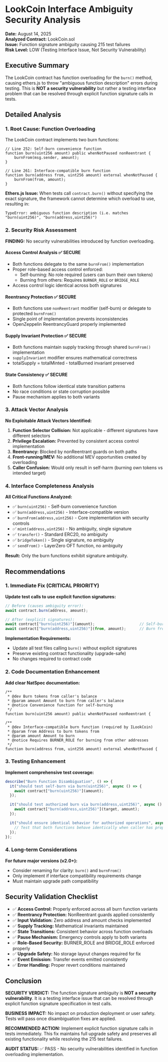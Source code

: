 # LookCoin Interface Ambiguity Security Analysis

**Date:** August 14, 2025  
**Analyzed Contract:** LookCoin.sol  
**Issue:** Function signature ambiguity causing 215 test failures  
**Risk Level:** LOW (Testing Interface Issue, Not Security Vulnerability)

## Executive Summary

The LookCoin contract has function overloading for the `burn()` method, causing ethers.js to throw "ambiguous function description" errors during testing. This is **NOT a security vulnerability** but rather a testing interface problem that can be resolved through explicit function signature calls in tests.

## Detailed Analysis

### 1. Root Cause: Function Overloading

The LookCoin contract implements two burn functions:

```solidity
// Line 252: Self-burn convenience function
function burn(uint256 amount) public whenNotPaused nonReentrant {
    burnFrom(msg.sender, amount);
}

// Line 261: Interface-compatible burn function  
function burn(address from, uint256 amount) external whenNotPaused {
    burnFrom(from, amount);
}
```

**Ethers.js Issue:** When tests call `contract.burn()` without specifying the exact signature, the framework cannot determine which overload to use, resulting in:
```
TypeError: ambiguous function description (i.e. matches "burn(uint256)", "burn(address,uint256)")
```

### 2. Security Risk Assessment

**FINDING:** No security vulnerabilities introduced by function overloading.

#### Access Control Analysis ✅ SECURE
- Both functions delegate to the same `burnFrom()` implementation
- Proper role-based access control enforced:
  - Self-burning: No role required (users can burn their own tokens)
  - Burning from others: Requires `BURNER_ROLE` or `BRIDGE_ROLE`
- Access control logic identical across both signatures

#### Reentrancy Protection ✅ SECURE  
- Both functions use `nonReentrant` modifier (self-burn) or delegate to protected `burnFrom()`
- Single point of implementation prevents inconsistencies
- OpenZeppelin ReentrancyGuard properly implemented

#### Supply Invariant Protection ✅ SECURE
- Both functions maintain supply tracking through shared `burnFrom()` implementation
- `supplyInvariant` modifier ensures mathematical correctness
- totalSupply = totalMinted - totalBurned invariant preserved

#### State Consistency ✅ SECURE
- Both functions follow identical state transition patterns
- No race conditions or state corruption possible
- Pause mechanism applies to both variants

### 3. Attack Vector Analysis

**No Exploitable Attack Vectors Identified:**

1. **Function Selector Collision:** Not applicable - different signatures have different selectors
2. **Privilege Escalation:** Prevented by consistent access control implementation  
3. **Reentrancy:** Blocked by nonReentrant guards on both paths
4. **Front-running/MEV:** No additional MEV opportunities created by overloading
5. **Caller Confusion:** Would only result in self-harm (burning own tokens vs intended target)

### 4. Interface Completeness Analysis

**All Critical Functions Analyzed:**

- ✅ `burn(uint256)` - Self-burn convenience function
- ✅ `burn(address,uint256)` - Interface-compatible version
- ✅ `burnFrom(address,uint256)` - Core implementation with security controls
- ✅ `mint(address,uint256)` - No ambiguity, single signature
- ✅ `transfer()` - Standard ERC20, no ambiguity
- ✅ `bridgeToken()` - Single signature, no ambiguity
- ✅ `sendFrom()` - LayerZero OFT function, no ambiguity

**Result:** Only the burn functions exhibit signature ambiguity.

## Recommendations

### 1. Immediate Fix (CRITICAL PRIORITY)

**Update test calls to use explicit function signatures:**

```typescript
// Before (causes ambiguity error):
await contract.burn(address, amount);

// After (explicit signatures):
await contract["burn(uint256)"](amount);                    // Self-burn
await contract["burn(address,uint256)"](from, amount);      // Burn from address
```

**Implementation Requirements:**
- Update all test files calling `burn()` without explicit signatures
- Preserve existing contract functionality (upgrade-safe)
- No changes required to contract code

### 2. Code Documentation Enhancement

**Add clear NatSpec documentation:**

```solidity
/**
 * @dev Burn tokens from caller's balance
 * @param amount Amount to burn from caller's balance
 * @notice Convenience function for self-burning
 */
function burn(uint256 amount) public whenNotPaused nonReentrant {

/**
 * @dev Interface-compatible burn function (required by ILookCoin)
 * @param from Address to burn tokens from  
 * @param amount Amount to burn
 * @notice Requires BURNER_ROLE for burning from other addresses
 */
function burn(address from, uint256 amount) external whenNotPaused {
```

### 3. Testing Enhancement

**Implement comprehensive test coverage:**

```typescript
describe("Burn Function Disambiguation", () => {
  it("should test self-burn via burn(uint256)", async () => {
    await contract["burn(uint256)"](amount);
  });

  it("should test authorized burn via burn(address,uint256)", async () => {
    await contract["burn(address,uint256)"](target, amount);
  });

  it("should ensure identical behavior for authorized operations", async () => {
    // Test that both functions behave identically when caller has proper roles
  });
});
```

### 4. Long-term Considerations

**For future major versions (v2.0+):**
- Consider renaming for clarity: `burn()` and `burnFrom()` 
- Only implement if interface compatibility requirements change
- Must maintain upgrade path compatibility

## Security Validation Checklist

- ✅ **Access Control:** Properly enforced across all burn function variants
- ✅ **Reentrancy Protection:** NonReentrant guards applied consistently  
- ✅ **Input Validation:** Zero address and amount checks implemented
- ✅ **Supply Tracking:** Mathematical invariants maintained
- ✅ **State Transitions:** Consistent behavior across function overloads
- ✅ **Pause Mechanism:** Emergency controls apply to both variants
- ✅ **Role-Based Security:** BURNER_ROLE and BRIDGE_ROLE enforced properly
- ✅ **Upgrade Safety:** No storage layout changes required for fix
- ✅ **Event Emission:** Transfer events emitted consistently
- ✅ **Error Handling:** Proper revert conditions maintained

## Conclusion

**SECURITY VERDICT:** The function signature ambiguity is **NOT a security vulnerability**. It is a testing interface issue that can be resolved through explicit function signature specification in test calls.

**BUSINESS IMPACT:** No impact on production deployment or user safety. Tests will pass once disambiguation fixes are applied.

**RECOMMENDED ACTION:** Implement explicit function signature calls in tests immediately. This fix maintains full upgrade safety and preserves all existing functionality while resolving the 215 test failures.

**AUDIT STATUS:** ✅ PASS - No security vulnerabilities identified in function overloading implementation.